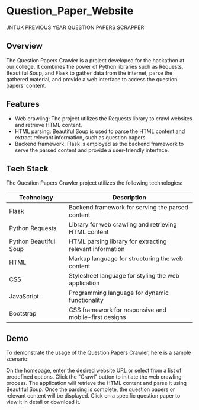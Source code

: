 # Question_Paper_Website
JNTUK PREVIOUS YEAR QUESTION PAPERS SCRAPPER

## Overview
The Question Papers Crawler is a project developed for the hackathon at our college. It combines the power of Python libraries such as Requests, Beautiful Soup, and Flask to gather data from the internet, parse the gathered material, and provide a web interface to access the question papers' content.



## Features
- Web crawling: The project utilizes the Requests library to crawl websites and retrieve HTML content.
- HTML parsing: Beautiful Soup is used to parse the HTML content and extract relevant information, such as question papers.
- Backend framework: Flask is employed as the backend framework to serve the parsed content and provide a user-friendly interface.

## Tech Stack
The Question Papers Crawler project utilizes the following technologies:

| Technology          | Description                                             |
|---------------------|---------------------------------------------------------|
| Flask               | Backend framework for serving the parsed content         |
| Python Requests     | Library for web crawling and retrieving HTML content     |
| Python Beautiful Soup | HTML parsing library for extracting relevant information |
| HTML                | Markup language for structuring the web content         |
| CSS                 | Stylesheet language for styling the web application     |
| JavaScript          | Programming language for dynamic functionality          |
| Bootstrap           | CSS framework for responsive and mobile-first designs    |

## Demo
To demonstrate the usage of the Question Papers Crawler, here is a sample scenario:

On the homepage, enter the desired website URL or select from a list of predefined options.
Click the "Crawl" button to initiate the web crawling process.
The application will retrieve the HTML content and parse it using Beautiful Soup.
Once the parsing is complete, the question papers or relevant content will be displayed.
Click on a specific question paper to view it in detail or download it.
